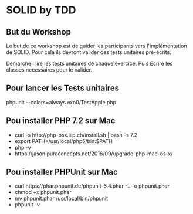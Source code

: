 <h1>SOLID by TDD</h1>

<h2>But du Workshop</h2>
<p>Le but de ce workshop est de guider les participants vers l'implémentation de SOLID. Pour cela ils devront valider des tests unitaires pré-écrits.</p>
<p>Démarche : lire les tests unitaires de chaque exercice. Puis Ecrire les classes necessaires pour le valider.</p>

<h2>Pour lancer les Tests unitaires</h2>
<p>phpunit --colors=always exo0/TestApple.php</p>

<h2>Pou installer PHP 7.2 sur Mac</h2>
<p>
<ul>
    <li>curl -s http://php-osx.liip.ch/install.sh | bash -s 7.2</li>
    <li>export PATH=/usr/local/php5/bin:$PATH</li>
    <li>php -v</li>
    <li>https://jason.pureconcepts.net/2016/09/upgrade-php-mac-os-x/</li>
</ul>
</p>

<h2>Pou installer PHPUnit sur Mac</h2>
<p>
<ul>
    <li>curl https://phar.phpunit.de/phpunit-6.4.phar  -L -o phpunit.phar</li>
    <li>chmod +x phpunit.phar</li>
    <li>mv phpunit.phar /usr/local/bin/phpunit</li>
    <li>phpunit -v</li>
</ul>
</p>